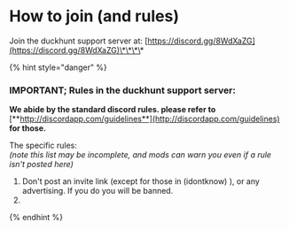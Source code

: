 # How to join \(and rules\)

Join the duckhunt support server at: [https://discord.gg/8WdXaZG](https://discord.gg/8WdXaZG)\*\*\*\*

{% hint style="danger" %}
### **IMPORTANT; Rules in the duckhunt support server:**

**We abide by the standard discord rules. please refer to** [**http://discordapp.com/guidelines**](http://discordapp.com/guidelines) **for those.**

The specific rules:  
_\(note this list may be incomplete, and mods can warn you even if a rule isn't posted here\)_

1. Don't post an invite link \(except for those in \(idontknow\) \), or any advertising. If you do you will be banned.
2. 
{% endhint %}

